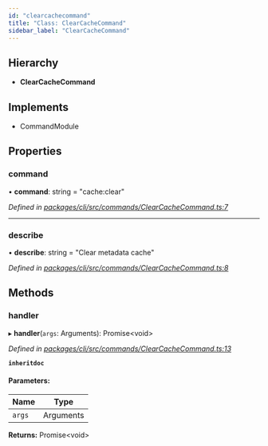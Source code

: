 ```yaml
---
id: "clearcachecommand"
title: "Class: ClearCacheCommand"
sidebar_label: "ClearCacheCommand"
---
```


## Hierarchy

* **ClearCacheCommand**

## Implements

* CommandModule

## Properties

### command

•  **command**: string = "cache:clear"

*Defined in [packages/cli/src/commands/ClearCacheCommand.ts:7](https://github.com/mikro-orm/mikro-orm/blob/8766baa31/packages/cli/src/commands/ClearCacheCommand.ts#L7)*

___

### describe

•  **describe**: string = "Clear metadata cache"

*Defined in [packages/cli/src/commands/ClearCacheCommand.ts:8](https://github.com/mikro-orm/mikro-orm/blob/8766baa31/packages/cli/src/commands/ClearCacheCommand.ts#L8)*

## Methods

### handler

▸ **handler**(`args`: Arguments): Promise&#60;void>

*Defined in [packages/cli/src/commands/ClearCacheCommand.ts:13](https://github.com/mikro-orm/mikro-orm/blob/8766baa31/packages/cli/src/commands/ClearCacheCommand.ts#L13)*

**`inheritdoc`** 

#### Parameters:

Name | Type |
------ | ------ |
`args` | Arguments |

**Returns:** Promise&#60;void>
